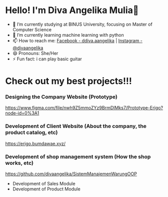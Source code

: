 # Hello! I'm Diva Angelika Mulia👋

- 🔭 I’m currently studying at BINUS University, focusing on Master of Computer Science
- 🌱 I’m currently learning machine learning with python
- 📫 How to reach me: [Facebook - ddiva.aangelika](https://web.facebook.com/ddiva.aangelika/) | [Instagram - @divaangelika](https://www.instagram.com/divaangelika/)
- 😄 Pronouns: She/Her
- ⚡ Fun fact: i can play basic guitar

# Check out my best projects!!!

### Designing the Company Website (Prototype)
https://www.figma.com/file/nwh9Z5mmoZYz9BrmDlMks7/Prototype-Erigo?node-id=0%3A1

### Development of Client Website (About the company, the product catalog, etc)
https://erigo.bumdawae.xyz/

### Development of shop management system (How the shop works, etc)
https://github.com/divaangelika/SistemManajemenWarungOOP
- Development of Sales Module
- Development of Product Module
